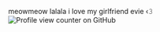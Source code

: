 meowmeow lalala i love my girlfriend evie ‹𝟹
![Profile view counter on GitHub](https://komarev.com/ghpvc/?username=vveiil)
